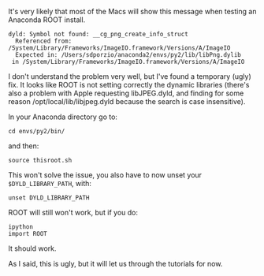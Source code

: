 It's very likely that most of the Macs will show this message when testing an Anaconda ROOT install.

```
dyld: Symbol not found: __cg_png_create_info_struct
  Referenced from: /System/Library/Frameworks/ImageIO.framework/Versions/A/ImageIO
  Expected in: /Users/sdporzio/anaconda2/envs/py2/lib/libPng.dylib
 in /System/Library/Frameworks/ImageIO.framework/Versions/A/ImageIO
```

I don't understand the problem very well, but I've found a temporary (ugly) fix. It looks like ROOT is not setting correctly the dynamic libraries (there's also a problem with Apple requesting libJPEG.dyld, and finding for some reason /opt/local/lib/libjpeg.dyld because the search is case insensitive).

In your Anaconda directory go to:

```
cd envs/py2/bin/
```

and then:

```
source thisroot.sh 
```

This won't solve the issue, you also have to now unset your `$DYLD_LIBRARY_PATH`, with:

```
unset DYLD_LIBRARY_PATH
```

ROOT will still won't work, but if you do:

```
ipython
import ROOT
```

It should work.

As I said, this is ugly, but it will let us through the tutorials for now.
